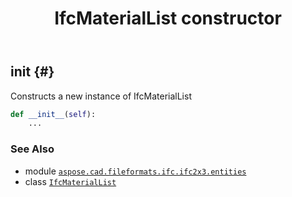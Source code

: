 ﻿---
title: IfcMaterialList constructor
second_title: Aspose.CAD for Python via .NET API References
description: 
type: docs
weight: 10
url: /python-net/aspose.cad.fileformats.ifc.ifc2x3.entities/ifcmateriallist/__init__/
is_root: false
---

## __init__ {#}

Constructs a new instance of IfcMaterialList



```python
def __init__(self):
    ...
```





### See Also
* module [`aspose.cad.fileformats.ifc.ifc2x3.entities`](../../)
* class [`IfcMaterialList`](/cad/python-net/aspose.cad.fileformats.ifc.ifc2x3.entities/ifcmateriallist)
